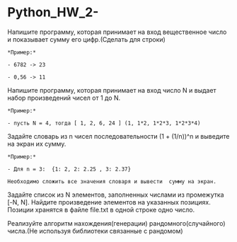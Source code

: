 # Python_HW_2-

Напишите программу, которая принимает на вход вещественное число и показывает сумму его цифр.(Сделать для строки)

    *Пример:*

    - 6782 -> 23
    
    - 0,56 -> 11
    
Напишите программу, которая принимает на вход число N и выдает набор произведений чисел от 1 до N.

    *Пример:*

    - пусть N = 4, тогда [ 1, 2, 6, 24 ] (1, 1*2, 1*2*3, 1*2*3*4)
    
Задайте словарь из n чисел последовательности (1 + (1/n))^n и выведите на экран их сумму.

    *Пример:*

    - Для n = 3:  {1: 2, 2: 2.25 , 3: 2.37}
    
    Необходимо сложить все значения словаря и вывести  сумму на экран.
    
Задайте список из N элементов, заполненных числами из промежутка [-N, N]. Найдите произведение элементов на указанных позициях. Позиции хранятся в файле file.txt в одной строке одно число.

Реализуйте алгоритм нахождения(генерации) рандомного(случайного) числа.(Не используя библиотеки связанные с рандомом)
